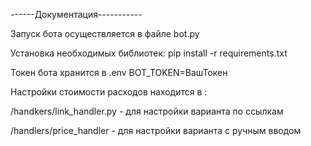 ------Документация-----------

Запуск бота осуществляется в файле bot.py

Установка необходимых библиотек: pip install -r requirements.txt

Токен бота хранится в .env BOT_TOKEN=ВашТокен

Настройки стоимости расходов находится в :

/handkers/link_handler.py - для настройки варианта по ссылкам

/handlers/price_handler - для настройки варианта с ручным вводом





